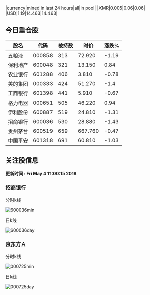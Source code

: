 |currency|mined in last 24 hours|all|in pool|
|XMR|0.005|0.06|0.06|
|USD|1.19|14.463|14.463|

## 今日重仓股 

|股名|代码|被持数|时价|涨跌%|
|---|---|---|---|---|
|五粮液|000858|313|72.920|-1.19|
|保利地产|600048|321|13.150|0.84|
|农业银行|601288|406|3.810|-0.78|
|美的集团|000333|424|51.270|-1.4|
|工商银行|601398|441|5.910|-0.67|
|格力电器|000651|505|46.220|0.94|
|伊利股份|600887|519|24.810|-1.31|
|招商银行|600036|530|28.880|-1.43|
|贵州茅台|600519|659|667.760|-0.47|
|中国平安|601318|691|60.810|-1.03|

## 关注股信息
**更新时间 : Fri May  4 11:00:15 2018**
### 招商银行 
分时k线

![600036min](http://image.sinajs.cn/newchart/min/n/sh600036.gif)

日k线

![600036day](http://image.sinajs.cn/newchart/daily/n/sh600036.gif)

### 京东方Ａ 
分时k线

![000725min](http://image.sinajs.cn/newchart/min/n/sz000725.gif)

日k线

![000725day](http://image.sinajs.cn/newchart/daily/n/sz000725.gif)
